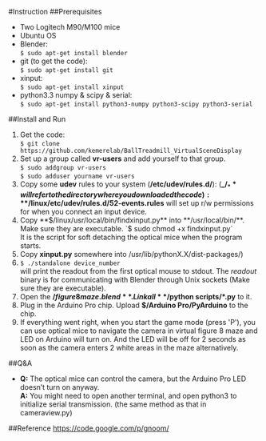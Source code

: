 #Instruction
##Prerequisites

* Two Logitech M90/M100 mice
* Ubuntu OS
* Blender:  
  `$ sudo apt-get install blender`  
* git (to get the code):  
  `$ sudo apt-get install git`  
* xinput:  
  `$ sudo apt-get install xinput`  
* python3.3 numpy & scipy & serial:  
  `$ sudo apt-get install python3-numpy python3-scipy python3-serial`

##Install and Run

1. Get the code:  
  `$ git clone https://github.com/kemerelab/BallTreadmill_VirtualSceneDisplay`  
2. Set up a group called **vr-users** and add yourself to that group.  
  `$ sudo addgroup vr-users`  
  `$ sudo adduser yourname vr-users`
3. Copy some **udev** rules to your system (**/etc/udev/rules.d/**): (**_$/_** will refer to the directory where you downloaded the code): **$/linux/etc/udev/rules.d/52-events.rules** will set up r/w permissions for when you connect an input device.
4. Copy **$/linux/usr/local/bin/findxinput.py** into **/usr/local/bin/**. Make sure they are executable.  
  `$ sudo chmod +x findxinput.py`  
  It is the script for soft detaching the optical mice when the program starts.
5. Copy **xinput.py** somewhere into /usr/lib/pythonX.X/dist-packages/)
6. `$ ./standalone device_number`  
  will print the readout from the first optical mouse to stdout. The _readout_ binary is for communicating with Blender through Unix sockets (Make sure they are executable).
7. Open the **$/figure8maze.blend**. Link all **$/python scripts/*.py** to it. 
8. Plug in the Arduino Pro chip. Upload **$/Arduino Pro/PyArduino** to the chip.
9. If everything went right, when you start the game mode (press 'P'), you can use optical mice to navigate the camera in virtual figure 8 maze and LED on Arduino will turn on. And the LED will be off for 2 seconds as soon as the camera enters 2 white areas in the maze alternatively.

##Q&A

* **Q:** The optical mice can control the camera, but the Arduino Pro LED doesn’t turn on anyway.  
  **A:** You might need to open another terminal, and open python3 to initialize serial transmission. (the same method as that in cameraview.py)  

##Reference
https://code.google.com/p/gnoom/
